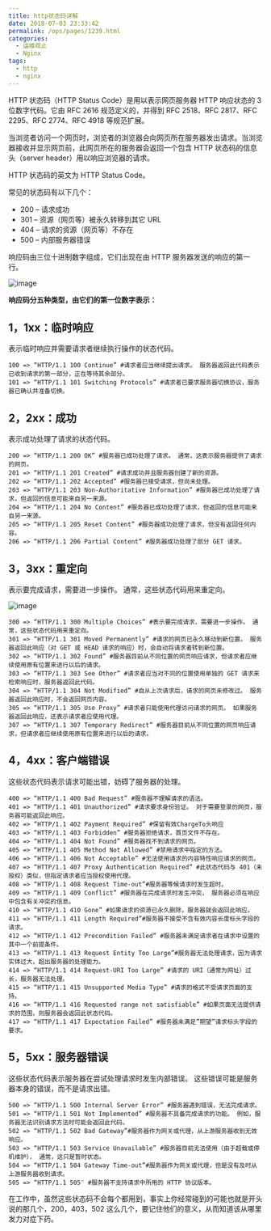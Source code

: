```yaml
---
title: http状态码详解
date: 2018-07-03 23:33:42
permalink: /ops/pages/1239.html
categories:
  - 运维观止
  - Nginx
tags:
  - http
  - nginx
---
```


HTTP 状态码（HTTP Status Code）是用以表示网页服务器 HTTP 响应状态的 3 位数字代码。它由 RFC 2616 规范定义的，并得到 RFC 2518、RFC 2817、RFC 2295、RFC 2774、RFC 4918 等规范扩展。



当浏览者访问一个网页时，浏览者的浏览器会向网页所在服务器发出请求。当浏览器接收并显示网页前，此网页所在的服务器会返回一个包含 HTTP 状态码的信息头（server header）用以响应浏览器的请求。



HTTP 状态码的英文为 HTTP Status Code。



常见的状态码有以下几个：



- 200 – 请求成功
- 301 – 资源（网页等）被永久转移到其它 URL
- 404 – 请求的资源（网页等）不存在
- 500 – 内部服务器错误



响应码由三位十进制数字组成，它们出现在由 HTTP 服务器发送的响应的第一行。





![image](http://t.eryajf.net/imgs/2021/09/2f8e8b9ad579196f.jpg)





**响应码分五种类型，由它们的第一位数字表示：**



## 1，1xx：临时响应



表示临时响应并需要请求者继续执行操作的状态代码。



```shell
100 => “HTTP/1.1 100 Continue” #请求者应当继续提出请求。 服务器返回此代码表示已收到请求的第一部分，正在等待其余部分。
101 => “HTTP/1.1 101 Switching Protocols” #请求者已要求服务器切换协议，服务器已确认并准备切换。
```



## 2，2xx：成功



表示成功处理了请求的状态代码。



```shell
200 => “HTTP/1.1 200 OK” #服务器已成功处理了请求。 通常，这表示服务器提供了请求的网页。
201 => “HTTP/1.1 201 Created” #请求成功并且服务器创建了新的资源。
202 => “HTTP/1.1 202 Accepted” #服务器已接受请求，但尚未处理。
203 => “HTTP/1.1 203 Non-Authoritative Information” #服务器已成功处理了请求，但返回的信息可能来自另一来源。
204 => “HTTP/1.1 204 No Content” #服务器已成功处理了请求，但返回的信息可能来自另一来源。
205 => “HTTP/1.1 205 Reset Content” #服务器成功处理了请求，但没有返回任何内容。
206 => “HTTP/1.1 206 Partial Content” #服务器成功处理了部分 GET 请求。
```



## 3，3xx：重定向



表示要完成请求，需要进一步操作。 通常，这些状态代码用来重定向。





![image](http://t.eryajf.net/imgs/2021/09/c7f97a0c1c07974d.jpg)





```shell
300 => “HTTP/1.1 300 Multiple Choices” #表示要完成请求，需要进一步操作。 通常，这些状态代码用来重定向。
301 => “HTTP/1.1 301 Moved Permanently” #请求的网页已永久移动到新位置。 服务器返回此响应（对 GET 或 HEAD 请求的响应）时，会自动将请求者转到新位置。
302 => “HTTP/1.1 302 Found” #服务器目前从不同位置的网页响应请求，但请求者应继续使用原有位置来进行以后的请求。
303 => “HTTP/1.1 303 See Other” #请求者应当对不同的位置使用单独的 GET 请求来检索响应时，服务器返回此代码。
304 => “HTTP/1.1 304 Not Modified” #自从上次请求后，请求的网页未修改过。 服务器返回此响应时，不会返回网页内容。
305 => “HTTP/1.1 305 Use Proxy” #请求者只能使用代理访问请求的网页。 如果服务器返回此响应，还表示请求者应使用代理。
307 => “HTTP/1.1 307 Temporary Redirect” #服务器目前从不同位置的网页响应请求，但请求者应继续使用原有位置来进行以后的请求。
```



## 4，4xx：客户端错误



这些状态代码表示请求可能出错，妨碍了服务器的处理。



```shell
400 => “HTTP/1.1 400 Bad Request” #服务器不理解请求的语法。
401 => “HTTP/1.1 401 Unauthorized” #请求要求身份验证。 对于需要登录的网页，服务器可能返回此响应。
402 => “HTTP/1.1 402 Payment Required” #保留有效ChargeTo头响应
403 => “HTTP/1.1 403 Forbidden” #服务器拒绝请求，首页文件不存在。
404 => “HTTP/1.1 404 Not Found” #服务器找不到请求的网页。
405 => “HTTP/1.1 405 Method Not Allowed” #禁用请求中指定的方法。
406 => “HTTP/1.1 406 Not Acceptable” #无法使用请求的内容特性响应请求的网页。
407 => “HTTP/1.1 407 Proxy Authentication Required” #此状态代码与 401（未授权）类似，但指定请求者应当授权使用代理。
408 => “HTTP/1.1 408 Request Time-out”#服务器等候请求时发生超时。
409 => “HTTP/1.1 409 Conflict” #服务器在完成请求时发生冲突， 服务器必须在响应中包含有关冲突的信息。
410 => “HTTP/1.1 410 Gone” #如果请求的资源已永久删除，服务器就会返回此响应。
411 => “HTTP/1.1 411 Length Required”#服务器不接受不含有效内容长度标头字段的请求。
412 => “HTTP/1.1 412 Precondition Failed” #服务器未满足请求者在请求中设置的其中一个前提条件。
413 => “HTTP/1.1 413 Request Entity Too Large”#服务器无法处理请求，因为请求实体过大，超出服务器的处理能力。
414 => “HTTP/1.1 414 Request-URI Too Large” #请求的 URI（通常为网址）过长，服务器无法处理。
415 => “HTTP/1.1 415 Unsupported Media Type” #请求的格式不受请求页面的支持。
416 => “HTTP/1.1 416 Requested range not satisfiable” #如果页面无法提供请求的范围，则服务器会返回此状态代码。
417 => “HTTP/1.1 417 Expectation Failed” #服务器未满足”期望”请求标头字段的要求。
```



## 5，5xx：服务器错误



这些状态代码表示服务器在尝试处理请求时发生内部错误。 这些错误可能是服务器本身的错误，而不是请求出错。



```shell
500 => “HTTP/1.1 500 Internal Server Error” #服务器遇到错误，无法完成请求。
501 => “HTTP/1.1 501 Not Implemented” #服务器不具备完成请求的功能。 例如，服务器无法识别请求方法时可能会返回此代码。
502 => “HTTP/1.1 502 Bad Gateway”#服务器作为网关或代理，从上游服务器收到无效响应。
503 => “HTTP/1.1 503 Service Unavailable” #服务器目前无法使用（由于超载或停机维护）， 通常，这只是暂时状态。
504 => “HTTP/1.1 504 Gateway Time-out”#服务器作为网关或代理，但是没有及时从上游服务器收到请求。
505 => “HTTP/1.1 505″ #服务器不支持请求中所用的 HTTP 协议版本。
```



在工作中，虽然这些状态码不会每个都用到，事实上你经常碰到的可能也就是开头说的那几个，200，403，502 这么几个，要记住他们的意义，从而知道该从哪里发力对症下药。
